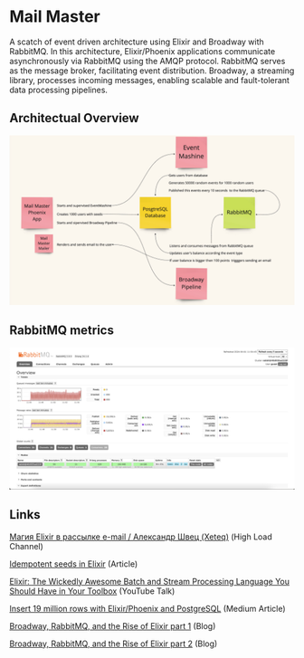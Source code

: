 # Mail Master

A scatch of event driven architecture using Elixir and  Broadway with RabbitMQ. In this architecture, Elixir/Phoenix applications communicate asynchronously via RabbitMQ using the AMQP protocol. RabbitMQ serves as the message broker, facilitating event distribution. Broadway, a streaming library, processes incoming messages, enabling scalable and fault-tolerant data processing pipelines. 

## Architectual Overview

![Architectual overview](image.png)

## RabbitMQ metrics

![RabbitMQ metrics](rabbitmq.png)

## Links

[Магия Elixir в рассылке e-mail / Александр Швец (Xeteq)](https://www.youtube.com/watch?v=aovuXqDrtNo) (High Load Channel)

[Idempotent seeds in Elixir](https://bitcrowd.dev/idempotent-seeds-in-elixir/) (Article)

[Elixir: The Wickedly Awesome Batch and Stream Processing Language You Should Have in Your Toolbox](https://www.youtube.com/watch?v=4c6tY0dLni4&t=2s) (YouTube Talk)

[Insert 19 million rows with Elixir/Phoenix and PostgreSQL](https://medium.com/@r_trojanowski/working-with-a-huge-dataset-with-elixir-and-phoenix-94875e4169a5) (Medium Article)

[Broadway, RabbitMQ, and the Rise of Elixir part 1](https://akoutmos.com/post/broadway-rabbitmq-and-the-rise-of-elixir) (Blog)

[Broadway, RabbitMQ, and the Rise of Elixir part 2](https://akoutmos.com/post/broadway-rabbitmq-and-the-rise-of-elixir-two/) (Blog)
 
